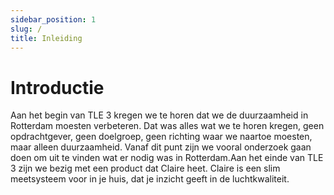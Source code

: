 ```yaml
---
sidebar_position: 1
slug: /
title: Inleiding
---
```


# Introductie

Aan het begin van TLE 3 kregen we te horen dat we de duurzaamheid in Rotterdam moesten verbeteren. 
Dat was alles wat we te horen kregen, geen opdrachtgever, geen doelgroep, geen richting waar we naartoe moesten, maar alleen duurzaamheid. 
Vanaf dit punt zijn we vooral onderzoek gaan doen om uit te vinden wat er nodig was in Rotterdam.Aan het einde van TLE 3 zijn we bezig met een product dat Claire heet. 
Claire is een slim meetsysteem voor in je huis, dat je inzicht geeft in de luchtkwaliteit.
